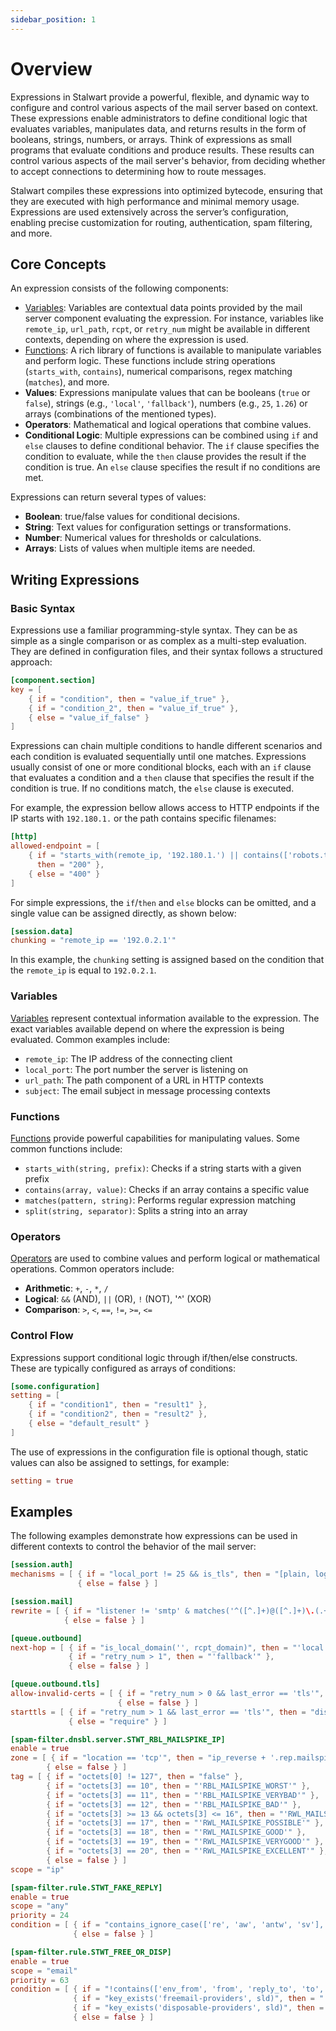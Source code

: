 ```yaml
---
sidebar_position: 1
---
```


# Overview

Expressions in Stalwart provide a powerful, flexible, and dynamic way to configure and control various aspects of the mail server based on context. These expressions enable administrators to define conditional logic that evaluates variables, manipulates data, and returns results in the form of booleans, strings, numbers, or arrays. Think of expressions as small programs that evaluate conditions and produce results. These results can control various aspects of the mail server's behavior, from deciding whether to accept connections to determining how to route messages.

Stalwart compiles these expressions into optimized bytecode, ensuring that they are executed with high performance and minimal memory usage. Expressions are used extensively across the server’s configuration, enabling precise customization for routing, authentication, spam filtering, and more.

## Core Concepts

An expression consists of the following components:

- [Variables](/docs/configuration/variables): Variables are contextual data points provided by the mail server component evaluating the expression. For instance, variables like `remote_ip`, `url_path`, `rcpt`, or `retry_num` might be available in different contexts, depending on where the expression is used.
- [Functions](/docs/configuration/expressions/functions): A rich library of functions is available to manipulate variables and perform logic. These functions include string operations (`starts_with`, `contains`), numerical comparisons, regex matching (`matches`), and more.
- **Values**: Expressions manipulate values that can be booleans (`true` or `false`), strings (e.g., `'local'`, `'fallback'`), numbers (e.g., `25`, `1.26`) or arrays (combinations of the mentioned types).
- **Operators**: Mathematical and logical operations that combine values.
- **Conditional Logic**: Multiple expressions can be combined using `if` and `else` clauses to define conditional behavior. The `if` clause specifies the condition to evaluate, while the `then` clause provides the result if the condition is true. An `else` clause specifies the result if no conditions are met.

Expressions can return several types of values:

- **Boolean**: true/false values for conditional decisions.
- **String**: Text values for configuration settings or transformations.
- **Number**: Numerical values for thresholds or calculations.
- **Arrays**: Lists of values when multiple items are needed.

## Writing Expressions

### Basic Syntax

Expressions use a familiar programming-style syntax. They can be as simple as a single comparison or as complex as a multi-step evaluation. They are defined in configuration files, and their syntax follows a structured approach:

```toml
[component.section]
key = [ 
    { if = "condition", then = "value_if_true" },
    { if = "condition_2", then = "value_if_true" },
    { else = "value_if_false" }
]
```

Expressions can chain multiple conditions to handle different scenarios and each condition is evaluated sequentially until one matches. Expressions usually consist of one or more conditional blocks, each with an `if` clause that evaluates a condition and a `then` clause that specifies the result if the condition is true. If no conditions match, the `else` clause is executed.

For example, the expression bellow allows access to HTTP endpoints if the IP starts with `192.180.1.` or the path contains specific filenames:

```toml
[http]
allowed-endpoint = [ 
    { if = "starts_with(remote_ip, '192.180.1.') || contains(['robots.txt', '.well-known'], split(url_path, '/')[1])", 
      then = "200" },
    { else = "400" }
]
```

For simple expressions, the `if`/`then` and `else` blocks can be omitted, and a single value can be assigned directly, as shown below:

```toml
[session.data]
chunking = "remote_ip == '192.0.2.1'"
```

In this example, the `chunking` setting is assigned based on the condition that the `remote_ip` is equal to `192.0.2.1`.

### Variables

[Variables](/docs/configuration/variables) represent contextual information available to the expression. The exact variables available depend on where the expression is being evaluated. Common examples include:

- `remote_ip`: The IP address of the connecting client
- `local_port`: The port number the server is listening on
- `url_path`: The path component of a URL in HTTP contexts
- `subject`: The email subject in message processing contexts

### Functions

[Functions](/docs/configuration/expressions/functions) provide powerful capabilities for manipulating values. Some common functions include:

- `starts_with(string, prefix)`: Checks if a string starts with a given prefix
- `contains(array, value)`: Checks if an array contains a specific value
- `matches(pattern, string)`: Performs regular expression matching
- `split(string, separator)`: Splits a string into an array

### Operators

[Operators](/docs/configuration/expressions/operators) are used to combine values and perform logical or mathematical operations. Common operators include:

- **Arithmetic**: `+`, `-`, `*`, `/`
- **Logical**: `&&` (AND), `||` (OR), `!` (NOT), '^' (XOR)
- **Comparison**: `>`, `<`, `==`, `!=`, `>=`, `<=`

### Control Flow

Expressions support conditional logic through if/then/else constructs. These are typically configured as arrays of conditions:

```toml
[some.configuration]
setting = [
    { if = "condition1", then = "result1" },
    { if = "condition2", then = "result2" },
    { else = "default_result" }
]
```

The use of expressions in the configuration file is optional though, static values can also be assigned to settings, for example:

```toml
setting = true
```

## Examples

The following examples demonstrate how expressions can be used in different contexts to control the behavior of the mail server:

```toml
[session.auth]
mechanisms = [ { if = "local_port != 25 && is_tls", then = "[plain, login]"},
               { else = false } ]

[session.mail]
rewrite = [ { if = "listener != 'smtp' & matches('^([^.]+)@([^.]+)\.(.+)$', rcpt)", then = "$1 + '@' + $3" },
            { else = false } ]

[queue.outbound]
next-hop = [ { if = "is_local_domain('', rcpt_domain)", then = "'local'" }, 
             { if = "retry_num > 1", then = "'fallback'" }, 
             { else = false } ]

[queue.outbound.tls]
allow-invalid-certs = [ { if = "retry_num > 0 && last_error == 'tls'", then = true},
                        { else = false } ]
starttls = [ { if = "retry_num > 1 && last_error == 'tls'", then = "disable"},
             { else = "require" } ]

[spam-filter.dnsbl.server.STWT_RBL_MAILSPIKE_IP]
enable = true
zone = [ { if = "location == 'tcp'", then = "ip_reverse + '.rep.mailspike.net'" },
		{ else = false } ]
tag = [ { if = "octets[0] != 127", then = "false" },
        { if = "octets[3] == 10", then = "'RBL_MAILSPIKE_WORST'" },
        { if = "octets[3] == 11", then = "'RBL_MAILSPIKE_VERYBAD'" },
        { if = "octets[3] == 12", then = "'RBL_MAILSPIKE_BAD'" },
        { if = "octets[3] >= 13 && octets[3] <= 16", then = "'RWL_MAILSPIKE_NEUTRAL'" },
        { if = "octets[3] == 17", then = "'RWL_MAILSPIKE_POSSIBLE'" },
        { if = "octets[3] == 18", then = "'RWL_MAILSPIKE_GOOD'" },
        { if = "octets[3] == 19", then = "'RWL_MAILSPIKE_VERYGOOD'" },
        { if = "octets[3] == 20", then = "'RWL_MAILSPIKE_EXCELLENT'" },
		{ else = false } ]
scope = "ip"

[spam-filter.rule.STWT_FAKE_REPLY]
enable = true
scope = "any"
priority = 24
condition = [ { if = "contains_ignore_case(['re', 'aw', 'antw', 'sv'], split_once(subject, ':')[0]) && !$X_HDR_IN_REPLY_TO && !$X_HDR_REFERENCES", then = "'FAKE_REPLY'" },
			  { else = false } ]

[spam-filter.rule.STWT_FREE_OR_DISP]
enable = true
scope = "email"
priority = 63
condition = [ { if = "!contains(['env_from', 'from', 'reply_to', 'to', 'cc', 'bcc', 'dnt'], location) || is_empty(sld)", then = "false" },
			  { if = "key_exists('freemail-providers', sld)", then = "'FREEMAIL_' + to_uppercase(location)" },
			  { if = "key_exists('disposable-providers', sld)", then = "'DISPOSABLE_' + to_uppercase(location)" },
			  { else = false } ]
```

